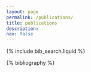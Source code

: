 ```yaml
---
layout: page
permalink: /publications/
title: publications
description: 
nav: false
---
```


<!-- _pages/publications.md -->

<!-- Bibsearch Feature -->

{% include bib_search.liquid %}

<div class="publications">

{% bibliography %}

</div>
